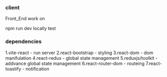 ### client 

Front_End work on 
   
   npm run dev locally test


### dependencies

1.vite-react - run server
2.react-bootstrap - styling
3.react-dom - dom manifulation
4.react-redux - global state management
5.reduxjs/toolkit - addvance global state management
6.react-router-dom - routeing
7.react-toastify - notification

### 